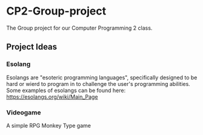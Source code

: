 

# CP2-Group-project
The Group project for our Computer Programming 2 class.

## Project Ideas

### Esolang
Esolangs are "esoteric programming languages", specifically designed to be hard or wierd to program in to challenge the user's programming abilities. Some examples of esolangs can be found here: https://esolangs.org/wiki/Main_Page

### Videogame 
A simple RPG Monkey Type game

